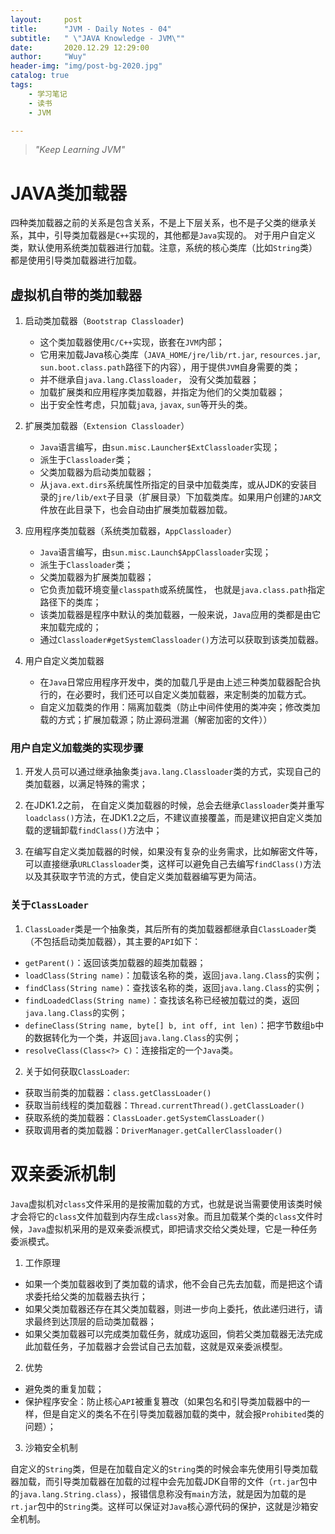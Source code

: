 ```yaml
---
layout:     post
title:      "JVM - Daily Notes - 04"
subtitle:   " \"JAVA Knowledge - JVM\""
date:       2020.12.29 12:29:00
author:     "Wuy"
header-img: "img/post-bg-2020.jpg"
catalog: true
tags:
    - 学习笔记
    - 读书
    - JVM

---
```


> *"Keep Learning JVM"*

# JAVA类加载器

四种类加载器之前的关系是包含关系，不是上下层关系，也不是子父类的继承关系，其中，引导类加载器是`C++`实现的，其他都是`Java`实现的。
对于用户自定义类，默认使用系统类加载器进行加载。注意，系统的核心类库（比如`String`类）都是使用引导类加载器进行加载。

## 虚拟机自带的类加载器

1. 启动类加载器（`Bootstrap Classloader`)
   
   - 这个类加载器使用`C/C++`实现，嵌套在`JVM`内部；
   - 它用来加载Java核心类库（`JAVA_HOME/jre/lib/rt.jar`, `resources.jar`, `sun.boot.class.path`路径下的内容），用于提供`JVM`自身需要的类；
   - 并不继承自`java.lang.Classloader`， 没有父类加载器； 
   - 加载扩展类和应用程序类加载器，并指定为他们的父类加载器；
   - 出于安全性考虑，只加载`java`, `javax`, `sun`等开头的类。

2. 扩展类加载器（`Extension Classloader`）
 
   - `Java`语言编写，由`sun.misc.Launcher$ExtClassloader`实现；
   - 派生于`Classloader`类；
   - 父类加载器为启动类加载器；
   - 从`java.ext.dirs`系统属性所指定的目录中加载类库，或从JDK的安装目录的`jre/lib/ext`子目录（扩展目录）下加载类库。如果用户创建的`JAR`文件放在此目录下，也会自动由扩展类加载器加载。

3. 应用程序类加载器（系统类加载器，`AppClassloader`）

   - `Java`语言编写，由`sun.misc.Launch$AppClassloader`实现；
   - 派生于`Classloader`类；
   - 父类加载器为扩展类加载器；
   - 它负责加载环境变量`classpath`或系统属性， 也就是`java.class.path`指定路径下的类库；
   - 该类加载器是程序中默认的类加载器，一般来说，`Java`应用的类都是由它来加载完成的；
   - 通过`Classloader#getSystemClassloader()`方法可以获取到该类加载器。

4. 用户自定义类加载器

   - 在`Java`日常应用程序开发中，类的加载几乎是由上述三种类加载器配合执行的，在必要时，我们还可以自定义类加载器，来定制类的加载方式。
   - 自定义加载类的作用：隔离加载类（防止中间件使用的类冲突；修改类加载的方式；扩展加载源；防止源码泄漏（解密加密的文件））

### 用户自定义加载类的实现步骤

1. 开发人员可以通过继承抽象类`java.lang.Classloader`类的方式，实现自己的类加载器，以满足特殊的需求；

2. 在JDK1.2之前， 在自定义类加载器的时候，总会去继承`Classloader`类并重写`loadclass()`方法，在JDK1.2之后，不建议直接覆盖，而是建议把自定义类加载的逻辑卸载`findClass()`方法中；

3. 在编写自定义类加载器的时候，如果没有复杂的业务需求，比如解密文件等，可以直接继承`URLClassloader`类，这样可以避免自己去编写`findClass()`方法以及其获取字节流的方式，使自定义类加载器编写更为简洁。

### 关于`ClassLoader`

1. `ClassLoader`类是一个抽象类，其后所有的类加载器都继承自`ClassLoader`类（不包括启动类加载器），其主要的`API`如下：
    
- `getParent()`：返回该类加载器的超类加载器；
- `loadClass(String name)`：加载该名称的类，返回`java.lang.Class`的实例； 
- `findClass(String name)`：查找该名称的类，返回`java.lang.Class`的实例；
- `findLoadedClass(String name)`：查找该名称已经被加载过的类，返回`java.lang.Class`的实例；
- `defineClass(String name, byte[] b, int off, int len)`：把字节数组`b`中的数据转化为一个类，并返回`java.lang.Class`的实例；
- `resolveClass(Class<?> C)`：连接指定的一个`Java`类。

2. 关于如何获取`ClassLoader`:

- 获取当前类的加载器：`class.getClassLoader()`
- 获取当前线程的类加载器：`Thread.currentThread().getClassLoader()`
- 获取系统的类加载器：`ClassLoader.getSystemClassLoader()`
- 获取调用者的类加载器：`DriverManager.getCallerClassloader()`

# 双亲委派机制

`Java`虚拟机对`class`文件采用的是按需加载的方式，也就是说当需要使用该类时候才会将它的`class`文件加载到内存生成`class`对象。而且加载某个类的`class`文件时候，`Java`虚拟机采用的是双亲委派模式，即把请求交给父类处理，它是一种任务委派模式。

1. 工作原理

- 如果一个类加载器收到了类加载的请求，他不会自己先去加载，而是把这个请求委托给父类的加载器去执行；
- 如果父类加载器还存在其父类加载器，则进一步向上委托，依此递归进行，请求最终到达顶层的启动类加载器；
- 如果父类加载器可以完成类加载任务，就成功返回，倘若父类加载器无法完成此加载任务，子加载器才会尝试自己去加载，这就是双亲委派模型。

2. 优势

- 避免类的重复加载；
- 保护程序安全：防止核心`API`被重复篡改（如果包名和引导类加载器中的一样，但是自定义的类名不在引导类加载器加载的类中，就会报`Prohibited`类的问题）；

3. 沙箱安全机制

自定义的`String`类，但是在加载自定义的`String`类的时候会率先使用引导类加载器加载，而引导类加载器在加载的过程中会先加载JDK自带的文件（`rt.jar`包中的`java.lang.String.class`），报错信息称没有`main`方法，就是因为加载的是`rt.jar`包中的`String`类。这样可以保证对`Java`核心源代码的保护，这就是沙箱安全机制。